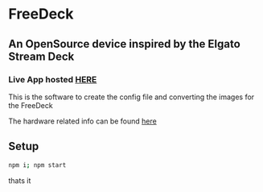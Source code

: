 # FreeDeck

## An OpenSource device inspired by the Elgato Stream Deck
### Live App hosted [HERE](http://freedeck.gosewis.ch/)
This is the software to create the config file and converting the images for the FreeDeck

The hardware related info can be found [here](https://github.com/koriwi/freedeck-hardware)
## Setup

```bash
npm i; npm start
```

thats it
